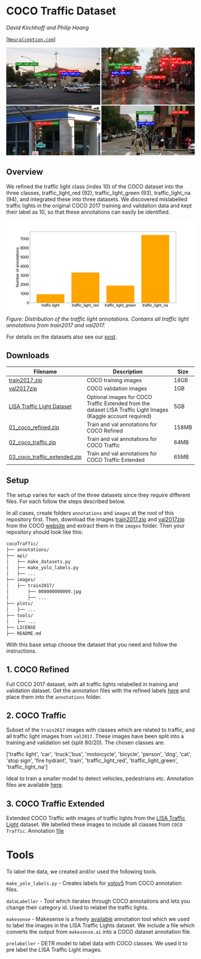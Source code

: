 # COCO Traffic Dataset
_David Kirchhoff and Philip Hoang_

[[`Neuralception.com`](https://neuralception.com)]

![Example](coco_traffic.jpg "COCO Traffic dataset example")


## Overview
We refined the traffic light class (index 10) of the COCO dataset into the three classes, traffic_light_red (92), traffic_light_green (93), traffic_light_na (94), and integrated these into three datasets. We discovered mislabelled traffic lights in the original COCO 2017 training and validation data and kept their label as 10, so that these annotations can easily be identified.

![Example](all_traffic_lights.png "COCO Traffic dataset example")
*Figure: Distribution of the traffic light annotations. Contains all traffic light annotations from train2017 and val2017.*

For details on the datasets also see our [post](https://www.neuralception.com/cocodatasetextension/).

## Downloads

|  **Filename**    | **Description**      | **Size**       |
|------------------|----------------------|----------------|
|  [train2017.zip](http://images.cocodataset.org/zips/train2017.zip)    | COCO training images | 18GB |
|  [val2017zip](http://images.cocodataset.org/zips/val2017.zip)    | COCO validation images | 1GB |
|  [LISA Traffic Light Dataset](https://www.kaggle.com/mbornoe/lisa-traffic-light-dataset)   | Optional images for COCO Traffic Extended from the dataset LISA Traffic Light Images (Kaggle account required)| 5GB |
|  [01_coco_refined.zip](https://drive.google.com/file/d/1weZpzmva_fcTtiSIm9jdM73PdBoJgzOe/view?usp=sharing)    | Train and val annotations for COCO Refined | 158MB |
|  [02_coco_traffic.zip](https://drive.google.com/file/d/1Oust5GrOrzP7588_ZS5Qb6cgWf5FhSN3/view?usp=sharing)    | Train and val annotations for COCO Traffic | 64MB |
|  [03_coco_traffic_extended.zip](https://drive.google.com/file/d/1ibviz00vjHelwkkoJfQEhTmtrrw9p7Wx/view?usp=sharing)    | Train and val annotations for COCO Traffic Extended | 65MB |


## Setup
The setup varies for each of the three datasets since they require different files. For each follow the steps described below.

In all cases, create folders `annotations` and `images` at the root of this repository first. Then, download the images [train2017.zip](http://images.cocodataset.org/zips/train2017.zip) and [val2017zip](http://images.cocodataset.org/zips/val2017.zip) from the COCO [website]() and extract them in the `images` folder. Then your repository should look like this:

```
cocoTraffic/
├── annotations/
├── api/
│   ├── make_datasets.py
│   ├── make_yolo_labels.py
│   ├── ...
├── images/
│   ├── train2017/
│       ├── 000000000009.jpg
│       ├── ...
├── plots/
│   ├── ...
├── tools/
│   ├── ...
├── LICENSE
├── README.md
```

With this base setup choose the dataset that you need and follow the instructions.


## 1. COCO Refined
Full COCO 2017 dataset, with all traffic lights relabelled in training and validation dataset. Get the annotation files with the refined labels [here](https://drive.google.com/file/d/1weZpzmva_fcTtiSIm9jdM73PdBoJgzOe/view?usp=sharing) and place them into the `annotations` folder. 


## 2. COCO Traffic
Subset of the `train2017` images with classes which are related to traffic, and all traffic light images from `val2017`. These images have been split into a training and validation set (split 80/20). The chosen classes are:

['traffic light', 'car', 'truck','bus', 'motorcycle', 'bicycle', 'person', 'dog', 'cat', 'stop sign', 'fire hydrant', 'train', 'traffic_light_red', 'traffic_light_green', 'traffic_light_na']

Ideal to train a smaller model to detect vehicles, pedestrians etc. Annotation files are available [here](https://drive.google.com/file/d/1Oust5GrOrzP7588_ZS5Qb6cgWf5FhSN3/view?usp=sharing).


## 3. COCO Traffic Extended
Extended COCO Traffic with images of traffic lights from the [LISA Traffic Light](https://www.kaggle.com/mbornoe/lisa-traffic-light-dataset) dataset. We labelled these images to include all classes from `COCO Traffic`. Annotation [file](https://drive.google.com/file/d/1ibviz00vjHelwkkoJfQEhTmtrrw9p7Wx/view?usp=sharing)


# Tools
To label the data, we created and/or used the following tools.

`make_yolo_labels.py` - Creates labels for [yolov5](https://github.com/ultralytics/yolov5) from COCO annotation files.

`dataLabeller` - Tool which iterates through COCO annotations and lets you change their category id. Used to relabel the traffic lights.

`makesense` - Makesense is a freely [available](https://www.makesense.ai) annotation tool which we used to label the images in the LISA Traffic Lights dataset. We include a file which converts the output from `makesense.ai` into a COCO dataset annotation file.

`prelabeller` - DETR model to label data with COCO classes. We used it to pre label the LISA Traffic Light images.
